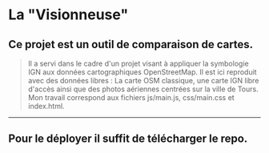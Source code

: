 # La "Visionneuse" #


## Ce projet est un outil de comparaison de cartes. ##

>Il a servi dans le cadre d'un projet visant à appliquer la symbologie IGN aux données cartographiques OpenStreetMap.
Il est ici reproduit avec des données libres : La carte OSM classique, une carte IGN libre d'accès ainsi que des photos aériennes centrées sur la ville de Tours.
>Mon travail correspond aux fichiers js/main.js, css/main.css et index.html.

---
Pour le déployer il suffit de télécharger le repo. 
---

